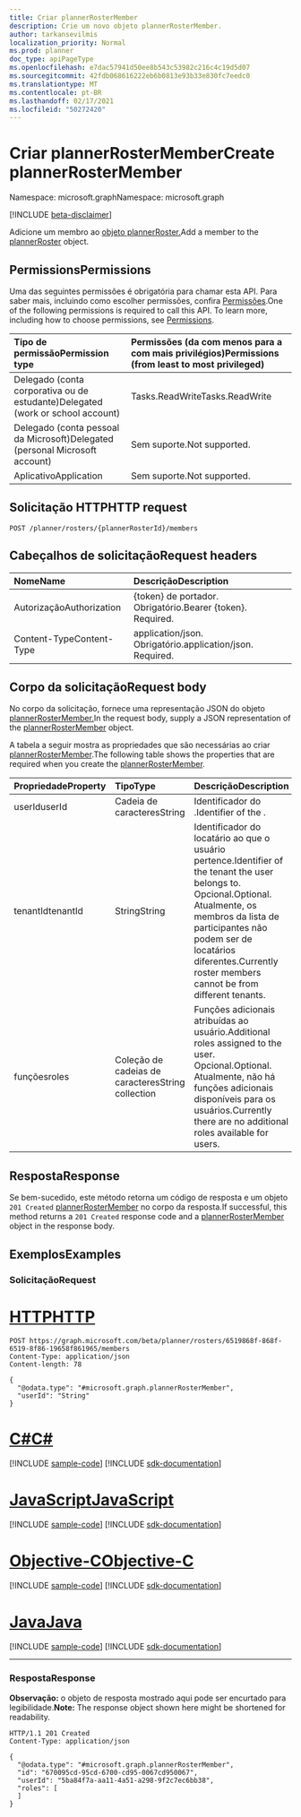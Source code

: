 ```yaml
---
title: Criar plannerRosterMember
description: Crie um novo objeto plannerRosterMember.
author: tarkansevilmis
localization_priority: Normal
ms.prod: planner
doc_type: apiPageType
ms.openlocfilehash: e7dac57941d50ee8b543c53982c216c4c19d5d07
ms.sourcegitcommit: 42fdb068616222eb6b0813e93b33e830fc7eedc0
ms.translationtype: MT
ms.contentlocale: pt-BR
ms.lasthandoff: 02/17/2021
ms.locfileid: "50272420"
---
```

# <a name="create-plannerrostermember"></a><span data-ttu-id="234de-103">Criar plannerRosterMember</span><span class="sxs-lookup"><span data-stu-id="234de-103">Create plannerRosterMember</span></span>
<span data-ttu-id="234de-104">Namespace: microsoft.graph</span><span class="sxs-lookup"><span data-stu-id="234de-104">Namespace: microsoft.graph</span></span>

[!INCLUDE [beta-disclaimer](../../includes/beta-disclaimer.md)]

<span data-ttu-id="234de-105">Adicione um membro ao [objeto plannerRoster.](../resources/plannerrostermember.md)</span><span class="sxs-lookup"><span data-stu-id="234de-105">Add a member to the [plannerRoster](../resources/plannerrostermember.md) object.</span></span>

## <a name="permissions"></a><span data-ttu-id="234de-106">Permissions</span><span class="sxs-lookup"><span data-stu-id="234de-106">Permissions</span></span>
<span data-ttu-id="234de-p101">Uma das seguintes permissões é obrigatória para chamar esta API. Para saber mais, incluindo como escolher permissões, confira [Permissões](/graph/permissions-reference).</span><span class="sxs-lookup"><span data-stu-id="234de-p101">One of the following permissions is required to call this API. To learn more, including how to choose permissions, see [Permissions](/graph/permissions-reference).</span></span>

|<span data-ttu-id="234de-109">Tipo de permissão</span><span class="sxs-lookup"><span data-stu-id="234de-109">Permission type</span></span>|<span data-ttu-id="234de-110">Permissões (da com menos para a com mais privilégios)</span><span class="sxs-lookup"><span data-stu-id="234de-110">Permissions (from least to most privileged)</span></span>|
|:---|:---|
|<span data-ttu-id="234de-111">Delegado (conta corporativa ou de estudante)</span><span class="sxs-lookup"><span data-stu-id="234de-111">Delegated (work or school account)</span></span>|<span data-ttu-id="234de-112">Tasks.ReadWrite</span><span class="sxs-lookup"><span data-stu-id="234de-112">Tasks.ReadWrite</span></span>|
|<span data-ttu-id="234de-113">Delegado (conta pessoal da Microsoft)</span><span class="sxs-lookup"><span data-stu-id="234de-113">Delegated (personal Microsoft account)</span></span>|<span data-ttu-id="234de-114">Sem suporte.</span><span class="sxs-lookup"><span data-stu-id="234de-114">Not supported.</span></span>|
|<span data-ttu-id="234de-115">Aplicativo</span><span class="sxs-lookup"><span data-stu-id="234de-115">Application</span></span>|<span data-ttu-id="234de-116">Sem suporte.</span><span class="sxs-lookup"><span data-stu-id="234de-116">Not supported.</span></span>|

## <a name="http-request"></a><span data-ttu-id="234de-117">Solicitação HTTP</span><span class="sxs-lookup"><span data-stu-id="234de-117">HTTP request</span></span>

<!-- {
  "blockType": "ignored"
}
-->
``` http
POST /planner/rosters/{plannerRosterId}/members
```

## <a name="request-headers"></a><span data-ttu-id="234de-118">Cabeçalhos de solicitação</span><span class="sxs-lookup"><span data-stu-id="234de-118">Request headers</span></span>
|<span data-ttu-id="234de-119">Nome</span><span class="sxs-lookup"><span data-stu-id="234de-119">Name</span></span>|<span data-ttu-id="234de-120">Descrição</span><span class="sxs-lookup"><span data-stu-id="234de-120">Description</span></span>|
|:---|:---|
|<span data-ttu-id="234de-121">Autorização</span><span class="sxs-lookup"><span data-stu-id="234de-121">Authorization</span></span>|<span data-ttu-id="234de-p102">{token} de portador. Obrigatório.</span><span class="sxs-lookup"><span data-stu-id="234de-p102">Bearer {token}. Required.</span></span>|
|<span data-ttu-id="234de-124">Content-Type</span><span class="sxs-lookup"><span data-stu-id="234de-124">Content-Type</span></span>|<span data-ttu-id="234de-p103">application/json. Obrigatório.</span><span class="sxs-lookup"><span data-stu-id="234de-p103">application/json. Required.</span></span>|

## <a name="request-body"></a><span data-ttu-id="234de-127">Corpo da solicitação</span><span class="sxs-lookup"><span data-stu-id="234de-127">Request body</span></span>
<span data-ttu-id="234de-128">No corpo da solicitação, fornece uma representação JSON do objeto [plannerRosterMember.](../resources/plannerrostermember.md)</span><span class="sxs-lookup"><span data-stu-id="234de-128">In the request body, supply a JSON representation of the [plannerRosterMember](../resources/plannerrostermember.md) object.</span></span>

<span data-ttu-id="234de-129">A tabela a seguir mostra as propriedades que são necessárias ao criar [plannerRosterMember](../resources/plannerrostermember.md).</span><span class="sxs-lookup"><span data-stu-id="234de-129">The following table shows the properties that are required when you create the [plannerRosterMember](../resources/plannerrostermember.md).</span></span>

|<span data-ttu-id="234de-130">Propriedade</span><span class="sxs-lookup"><span data-stu-id="234de-130">Property</span></span>|<span data-ttu-id="234de-131">Tipo</span><span class="sxs-lookup"><span data-stu-id="234de-131">Type</span></span>|<span data-ttu-id="234de-132">Descrição</span><span class="sxs-lookup"><span data-stu-id="234de-132">Description</span></span>|
|:---|:---|:---|
|<span data-ttu-id="234de-133">userId</span><span class="sxs-lookup"><span data-stu-id="234de-133">userId</span></span>|<span data-ttu-id="234de-134">Cadeia de caracteres</span><span class="sxs-lookup"><span data-stu-id="234de-134">String</span></span>|<span data-ttu-id="234de-135">Identificador do .</span><span class="sxs-lookup"><span data-stu-id="234de-135">Identifier of the .</span></span>|
|<span data-ttu-id="234de-136">tenantId</span><span class="sxs-lookup"><span data-stu-id="234de-136">tenantId</span></span>|<span data-ttu-id="234de-137">String</span><span class="sxs-lookup"><span data-stu-id="234de-137">String</span></span>|<span data-ttu-id="234de-138">Identificador do locatário ao que o usuário pertence.</span><span class="sxs-lookup"><span data-stu-id="234de-138">Identifier of the tenant the user belongs to.</span></span> <span data-ttu-id="234de-139">Opcional.</span><span class="sxs-lookup"><span data-stu-id="234de-139">Optional.</span></span> <span data-ttu-id="234de-140">Atualmente, os membros da lista de participantes não podem ser de locatários diferentes.</span><span class="sxs-lookup"><span data-stu-id="234de-140">Currently roster members cannot be from different tenants.</span></span>|
|<span data-ttu-id="234de-141">funções</span><span class="sxs-lookup"><span data-stu-id="234de-141">roles</span></span>|<span data-ttu-id="234de-142">Coleção de cadeias de caracteres</span><span class="sxs-lookup"><span data-stu-id="234de-142">String collection</span></span>|<span data-ttu-id="234de-143">Funções adicionais atribuídas ao usuário.</span><span class="sxs-lookup"><span data-stu-id="234de-143">Additional roles assigned to the user.</span></span> <span data-ttu-id="234de-144">Opcional.</span><span class="sxs-lookup"><span data-stu-id="234de-144">Optional.</span></span> <span data-ttu-id="234de-145">Atualmente, não há funções adicionais disponíveis para os usuários.</span><span class="sxs-lookup"><span data-stu-id="234de-145">Currently there are no additional roles available for users.</span></span>|



## <a name="response"></a><span data-ttu-id="234de-146">Resposta</span><span class="sxs-lookup"><span data-stu-id="234de-146">Response</span></span>

<span data-ttu-id="234de-147">Se bem-sucedido, este método retorna um código de resposta e um objeto `201 Created` [plannerRosterMember](../resources/plannerrostermember.md) no corpo da resposta.</span><span class="sxs-lookup"><span data-stu-id="234de-147">If successful, this method returns a `201 Created` response code and a [plannerRosterMember](../resources/plannerrostermember.md) object in the response body.</span></span>

## <a name="examples"></a><span data-ttu-id="234de-148">Exemplos</span><span class="sxs-lookup"><span data-stu-id="234de-148">Examples</span></span>

### <a name="request"></a><span data-ttu-id="234de-149">Solicitação</span><span class="sxs-lookup"><span data-stu-id="234de-149">Request</span></span>

# <a name="http"></a>[<span data-ttu-id="234de-150">HTTP</span><span class="sxs-lookup"><span data-stu-id="234de-150">HTTP</span></span>](#tab/http)
<!-- {
  "blockType": "request",
  "name": "create_plannerrostermember_from_"
}
-->
``` http
POST https://graph.microsoft.com/beta/planner/rosters/6519868f-868f-6519-8f86-19658f861965/members
Content-Type: application/json
Content-length: 78

{
  "@odata.type": "#microsoft.graph.plannerRosterMember",
  "userId": "String"
}
```
# <a name="c"></a>[<span data-ttu-id="234de-151">C#</span><span class="sxs-lookup"><span data-stu-id="234de-151">C#</span></span>](#tab/csharp)
[!INCLUDE [sample-code](../includes/snippets/csharp/create-plannerrostermember-from--csharp-snippets.md)]
[!INCLUDE [sdk-documentation](../includes/snippets/snippets-sdk-documentation-link.md)]

# <a name="javascript"></a>[<span data-ttu-id="234de-152">JavaScript</span><span class="sxs-lookup"><span data-stu-id="234de-152">JavaScript</span></span>](#tab/javascript)
[!INCLUDE [sample-code](../includes/snippets/javascript/create-plannerrostermember-from--javascript-snippets.md)]
[!INCLUDE [sdk-documentation](../includes/snippets/snippets-sdk-documentation-link.md)]

# <a name="objective-c"></a>[<span data-ttu-id="234de-153">Objective-C</span><span class="sxs-lookup"><span data-stu-id="234de-153">Objective-C</span></span>](#tab/objc)
[!INCLUDE [sample-code](../includes/snippets/objc/create-plannerrostermember-from--objc-snippets.md)]
[!INCLUDE [sdk-documentation](../includes/snippets/snippets-sdk-documentation-link.md)]

# <a name="java"></a>[<span data-ttu-id="234de-154">Java</span><span class="sxs-lookup"><span data-stu-id="234de-154">Java</span></span>](#tab/java)
[!INCLUDE [sample-code](../includes/snippets/java/create-plannerrostermember-from--java-snippets.md)]
[!INCLUDE [sdk-documentation](../includes/snippets/snippets-sdk-documentation-link.md)]

---



### <a name="response"></a><span data-ttu-id="234de-155">Resposta</span><span class="sxs-lookup"><span data-stu-id="234de-155">Response</span></span>
<span data-ttu-id="234de-156">**Observação:** o objeto de resposta mostrado aqui pode ser encurtado para legibilidade.</span><span class="sxs-lookup"><span data-stu-id="234de-156">**Note:** The response object shown here might be shortened for readability.</span></span>
<!-- {
  "blockType": "response",
  "truncated": true,
  "@odata.type": "microsoft.graph.plannerRosterMember"
}
-->
``` http
HTTP/1.1 201 Created
Content-Type: application/json

{
  "@odata.type": "#microsoft.graph.plannerRosterMember",
  "id": "670095cd-95cd-6700-cd95-0067cd950067",
  "userId": "5ba84f7a-aa11-4a51-a298-9f2c7ec6bb38",
  "roles": [
  ]
}
```


